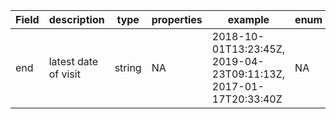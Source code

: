 |Field | description | type | properties | example | enum|
| ---| ---| ---| ---| ---| --- |
| end | latest date of visit | string | NA | 2018-10-01T13:23:45Z, 2019-04-23T09:11:13Z, 2017-01-17T20:33:40Z | NA|
